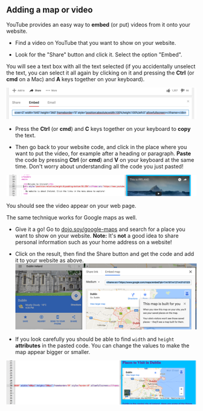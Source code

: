 ## Adding a map or video

YouTube provides an easy way to **embed** \(or put\) videos from it onto your website. 

- Find a video on YouTube that you want to show on your website. 

- Look for the "Share" button and click it. Select the option "Embed".

You will see a text box with all the text selected \(if you accidentally unselect the text, you can select it all again by clicking on it and pressing the **Ctrl** \(or **cmd** on a Mac\) and **A** keys together on your keyboard\). 

![YouTube's embed option with code selected](images/EmbedYouTube.png)

- Press the **Ctrl** \(or **cmd**\) and **C** keys together on your keyboard to **copy** the text.

- Then go back to your website code, and click in the place where you want to put the video, for example after a heading or paragraph. **Paste** the code by pressing **Ctrl** \(or **cmd**\) and **V** on your keyboard at the same time. Don't worry about understanding all the code you just pasted! 

![Example of the embedding code pasted into a HTML page](images/EmbedYouTube2.png)

You should see the video appear on your web page.

The same technique works for Google maps as well. 

- Give it a go! Go to [dojo.soy/google-maps](http://dojo.soy/google-maps) and search for a place you want to show on your website. **Note:** It's **not** a good idea to share personal information such as your home address on a website!

- Click on the result, then find the Share button and get the code and add it to your website as above. 
![Embed option selected in Google Maps](images/EmbedGoogleMap.png)

- If you look carefully you should be able to find `width` and `height` **attributes** in the pasted code. You can change the values to make the map appear bigger or smaller.
  
![Example of embedded Google Map with width and height attributes selected](images/EmbeddedGoogleMapCode.png)



